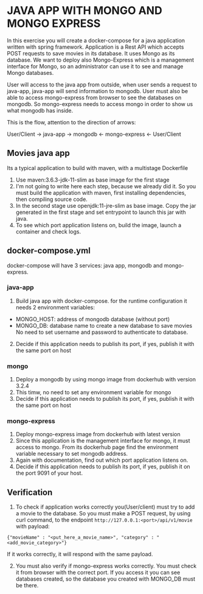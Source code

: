 # JAVA APP WITH MONGO AND MONGO EXPRESS
In this exercise you will create a docker-compose for a java application written with spring framework. Application is a Rest API which accepts POST requests to save movies in its database. It uses Mongo as its database. We want to deploy also Mongo-Express which is a management interface for Mongo, so an administrator can use it to see and manage Mongo databases.

User will access to the java app from outside, when user sends a request to java-app, java-app will send information to mongodb. User must also be able to access mongo-express from browser to see the databases on mongodb. So mongo-express needs to access mongo in order to show us what mongodb has inside. 

This is the flow, attention to the direction of arrows:

User/Client -> java-app -> mongodb <- mongo-express <- User/Client

## Movies java app
Its a typical application to build with maven, with a multistage Dockerfile
1. Use maven:3.6.3-jdk-11-slim as base image for the first stage
2. I'm not going to write here each step, because we already did it. So you must build the application with maven, first installing dependencies, then compiling source code.
3. In the second stage use  openjdk:11-jre-slim as base image. Copy the jar generated in the first stage and set entrypoint to launch this jar with java.
4. To see which port application listens on, build the image, launch a container and check logs.

## docker-compose.yml
docker-compose will have 3 services: java app, mongodb and mongo-express.
### java-app
1. Build java app with docker-compose. for the runtime configuration it needs 2 environment variables:
- MONGO_HOST: address of mongodb database (without port)
- MONGO_DB: database name to create a new database to save movies
No need to set username and password to authenticate to database.
2. Decide if this application needs to publish its port, if yes, publish it with the same port on host
### mongo
1. Deploy a mongodb by using mongo image from dockerhub with version 3.2.4
2. This timw, no need to set any environment variable for mongo
3. Decide if this application needs to publish its port, if yes, publish it with the same port on host
### mongo-express
1. Deploy mongo-express image from dockerhub with latest version
2. Since this application is the management interface for mongo, it must access to mongo. 
From its dockerhub page find the environment variable necessary to set mongodb address.
3. Again with documentation, find out which port application listens on. 
4. Decide if this application needs to publish its port, if yes, publish it on the port 9091 of your host.

## Verification
1. To check if application works correctly you(User/client) must try to add a movie to the database. So you must make a POST request, by using curl command, to the endpoint `http://127.0.0.1:<port>/api/v1/movie` with payload:
```
{"movieName" : "<put_here_a_movie_name>", "category" : "<add_movie_category>"}
```
If it works correctly, it will respond with the same payload.

2. You must also verify if mongo-express works correctly. You must check it from browser with the correct port. If you access it you can see databases created, so the database you created with MONGO_DB must be there.
